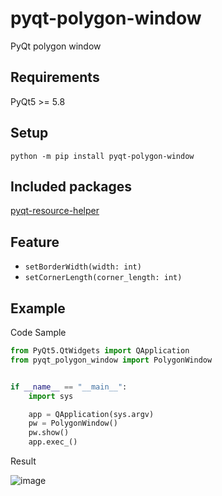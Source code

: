 # pyqt-polygon-window
PyQt polygon window

## Requirements
PyQt5 >= 5.8

## Setup
`python -m pip install pyqt-polygon-window`

## Included packages
<a href="https://github.com/yjg30737/pyqt-resource-helper.git">pyqt-resource-helper</a>

## Feature
* `setBorderWidth(width: int)`
* `setCornerLength(corner_length: int)`

## Example
Code Sample
```python
from PyQt5.QtWidgets import QApplication
from pyqt_polygon_window import PolygonWindow


if __name__ == "__main__":
    import sys

    app = QApplication(sys.argv)
    pw = PolygonWindow()
    pw.show()
    app.exec_()
```

Result

![image](https://user-images.githubusercontent.com/55078043/149039804-c080d8fc-379e-4ba5-87c2-c64d53308f99.png)


